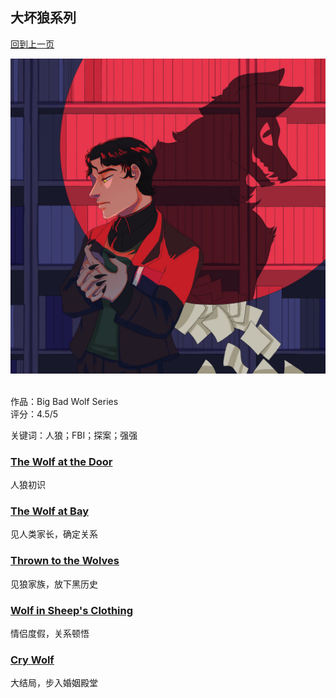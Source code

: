 ## 大坏狼系列
[回到上一页](https://boheme13.github.io/books/)  &nbsp;&nbsp;

![avatar](./FmSLUUGagAATEDI.jpg)
<br>
<br>

作品：Big Bad Wolf Series<br>
评分：4.5/5<br>

关键词：人狼；FBI；探案；强强

### [The Wolf at the Door](https://boheme130.github.io/WolfAtDoor.git.io/)
人狼初识

### [The Wolf at Bay](https://boheme130.github.io/WolfAtBay.git.io/)
见人类家长，确定关系

### [Thrown to the Wolves](https://boheme130.github.io/ThrownToWolves/)
见狼家族，放下黑历史

### [Wolf in Sheep's Clothing](https://boheme130.github.io/WolfInSheepCloth/)
情侣度假，关系顿悟

### [Cry Wolf](https://boheme130.github.io/CryWolf/)
大结局，步入婚姻殿堂